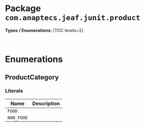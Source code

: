 # Package `com.anaptecs.jeaf.junit.product`

**Types / Enumerations:**
[TOC levels=2]



<br>

# Enumerations
## ProductCategory


### Literals

| Name | Description |
|------|-------------|
| `FOOD` |  |
| `NON_FOOD` |  |

